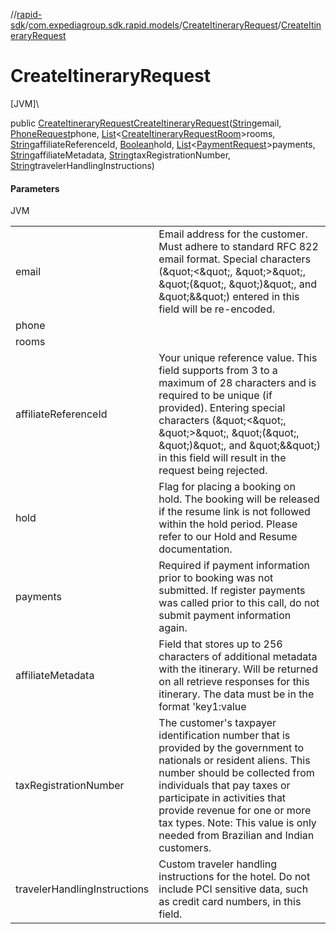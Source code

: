 //[rapid-sdk](../../../index.md)/[com.expediagroup.sdk.rapid.models](../index.md)/[CreateItineraryRequest](index.md)/[CreateItineraryRequest](-create-itinerary-request.md)

# CreateItineraryRequest

[JVM]\

public [CreateItineraryRequest](index.md)[CreateItineraryRequest](-create-itinerary-request.md)([String](https://docs.oracle.com/javase/8/docs/api/java/lang/String.html)email, [PhoneRequest](../-phone-request/index.md)phone, [List](https://docs.oracle.com/javase/8/docs/api/java/util/List.html)&lt;[CreateItineraryRequestRoom](../-create-itinerary-request-room/index.md)&gt;rooms, [String](https://docs.oracle.com/javase/8/docs/api/java/lang/String.html)affiliateReferenceId, [Boolean](https://docs.oracle.com/javase/8/docs/api/java/lang/Boolean.html)hold, [List](https://docs.oracle.com/javase/8/docs/api/java/util/List.html)&lt;[PaymentRequest](../-payment-request/index.md)&gt;payments, [String](https://docs.oracle.com/javase/8/docs/api/java/lang/String.html)affiliateMetadata, [String](https://docs.oracle.com/javase/8/docs/api/java/lang/String.html)taxRegistrationNumber, [String](https://docs.oracle.com/javase/8/docs/api/java/lang/String.html)travelerHandlingInstructions)

#### Parameters

JVM

| | |
|---|---|
| email | Email address for the customer. Must adhere to standard RFC 822 email format. Special characters (\&quot;<\&quot;, \&quot;>\&quot;, \&quot;(\&quot;, \&quot;)\&quot;, and \&quot;&\&quot;) entered in this field will be re-encoded. |
| phone |
| rooms |
| affiliateReferenceId | Your unique reference value. This field supports from 3 to a maximum of 28 characters and is required to be unique (if provided). Entering special characters (\&quot;<\&quot;, \&quot;>\&quot;, \&quot;(\&quot;, \&quot;)\&quot;, and \&quot;&\&quot;) in this field will result in the request being rejected. |
| hold | Flag for placing a booking on hold. The booking will be released if the resume link is not followed within the hold period. Please refer to our Hold and Resume documentation. |
| payments | Required if payment information prior to booking was not submitted. If register payments was called prior to this call, do not submit payment information again. |
| affiliateMetadata | Field that stores up to 256 characters of additional metadata with the itinerary. Will be returned on all retrieve responses for this itinerary. The data must be in the format 'key1:value|key2:value|key3:value'. Other Special characters (\&quot;<\&quot;, \&quot;>\&quot;, \&quot;(\&quot;, \&quot;)\&quot;, and \&quot;&\&quot;) entered in this field will be re-encoded. |
| taxRegistrationNumber | The customer's taxpayer identification number that is provided by the government to nationals or resident aliens. This number should be collected from individuals that pay taxes or participate in activities that provide revenue for one or more tax types. Note: This value is only needed from Brazilian and Indian customers. |
| travelerHandlingInstructions | Custom traveler handling instructions for the hotel. Do not include PCI sensitive data, such as credit card numbers, in this field. |
